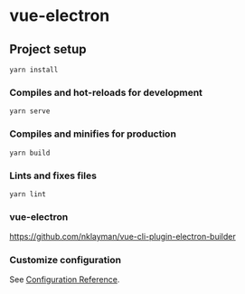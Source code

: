# vue-electron

## Project setup
```
yarn install
```

### Compiles and hot-reloads for development
```
yarn serve
```

### Compiles and minifies for production
```
yarn build
```

### Lints and fixes files
```
yarn lint
```

### vue-electron
https://github.com/nklayman/vue-cli-plugin-electron-builder

### Customize configuration
See [Configuration Reference](https://cli.vuejs.org/config/).
